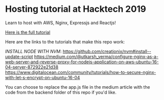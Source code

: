 # Hosting tutorial at Hacktech 2019
Learn to host with AWS, Nginx, Expressjs and Reactjs!

[Here is the full tutorial](https://gist.github.com/alexcdot/c489390a31ba05f4d14d8ecad75f1fe8/edit)

Here are the links to the tutorials that make this repo work:

*INSTALL NODE WITH NVM*: https://github.com/creationix/nvm#install--update-script
https://medium.com/@utkarsh_verma/configure-nginx-as-a-web-server-and-reverse-proxy-for-nodejs-application-on-aws-ubuntu-16-04-server-872922e21d38
https://www.digitalocean.com/community/tutorials/how-to-secure-nginx-with-let-s-encrypt-on-ubuntu-16-04

You can choose to replace the app.js file in the medium article with the code from the backend folder of this repo if you'd like.
